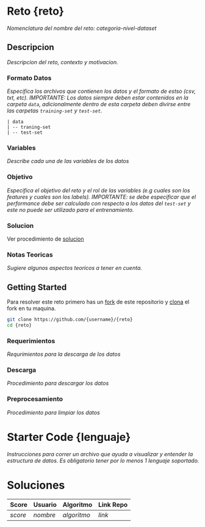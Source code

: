# Reto {reto}
*Nomenclatura del nombre del reto:  categoria-nivel-dataset*

## Descripcion
*Descripcion del reto, contexto y motivacion.*

### Formato Datos
*Especifica los archivos que contienen los datos y el formato de estso (csv, txt, etc). IMPORTANTE: Los datos siempre deben estar contenidos en la carpeta `data`, adicionalmente dentro de esta carpeta deben divirse entre las carpetas `training-set` y `test-set`.*

```
| data
| -- traning-set
| -- test-set
```

### Variables
*Describe cada una de las variables de los datos*

### Objetivo
*Especifica el objetivo del reto y el rol de las variables (e.g cuales son los features y cuales son los labels). IMPORTANTE: se debe especificar que el performance debe ser calculado con respecto a los datos del `test-set` y este no puede ser utilizado para el entrenamiento.*

### Solucion
Ver procedimiento de [solucion](https://github.com/colomb-ia/formato-retos#solucion)

### Notas Teoricas
*Sugiere algunos aspectos teoricos a tener en cuenta.*

## Getting Started
Para resolver este reto primero has un [fork](fork) de este repositorio y [clona](clone) el fork en tu maquina.

```bash
git clone https://github.com/{username}/{reto}
cd {reto}
```

### Requerimientos
*Requrimientos para la descarga de los datos*

### Descarga
*Procedimiento para descargar los datos*

### Preprocesamiento
*Procedimiento para limpiar los datos*

# Starter Code {lenguaje}
*Instrucciones para correr un archivo que ayuda a visualizar y entender la estructura de datos. Es obligatorio tener por lo menos 1 lenguaje soportado.*


# Soluciones
| Score | Usuario |	Algoritmo | Link Repo |
| - | - | - | - |
| *score* | *nombre* | *algoritmo* | *link* |


[fork]: https://help.github.com/articles/fork-a-repo/
[clone]: https://help.github.com/articles/cloning-a-repository/
